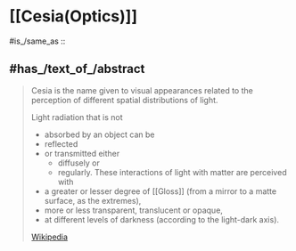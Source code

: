 
# [[Cesia(Optics)]] 

#is_/same_as :: 

## #has_/text_of_/abstract 

> Cesia is the name given to visual appearances 
> related to the perception of different spatial distributions of light. 
> 
> Light radiation that is not 
> - absorbed by an object can be 
> - reflected 
> - or transmitted either 
> 	- diffusely or 
> 	- regularly. 
> These interactions of light with matter are perceived with 
> - a greater or lesser degree of [[Gloss]] (from a mirror to a matte surface, as the extremes), 
> - more or less transparent, translucent or opaque, 
> - at different levels of darkness (according to the light-dark axis).
>
> [Wikipedia](https://en.wikipedia.org/wiki/Cesia%20(visual%20appearance)) 

